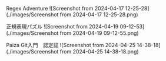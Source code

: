 Regex Adventure
![Screenshot from 2024-04-17 12-25-28](./images/Screenshot from 2024-04-17 12-25-28.png)

正規表現パズル
![Screenshot from 2024-04-19 09-12-53](./images/Screenshot from 2024-04-19 09-12-55.png)

Paiza Git入門　認定証
![Screenshot from 2024-04-25 14-38-18](./images/Screenshot from 2024-04-25 14-38-18.png)
